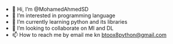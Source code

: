- 👋 Hi, I’m @MohamedAhmedSD
- 👀 I’m interested in programming language
- 🌱 I’m currently learning python and its libraries
- 💞️ I’m looking to collaborate on MI and DL
- 📫 How to reach me by email me kn btoox8python@gmail.com

<!---
MohamedAhmedSD/MohamedAhmedSD is a ✨ special ✨ repository because its `README.md` (this file) appears on your GitHub profile.
You can click the Preview link to take a look at your changes.
--->
